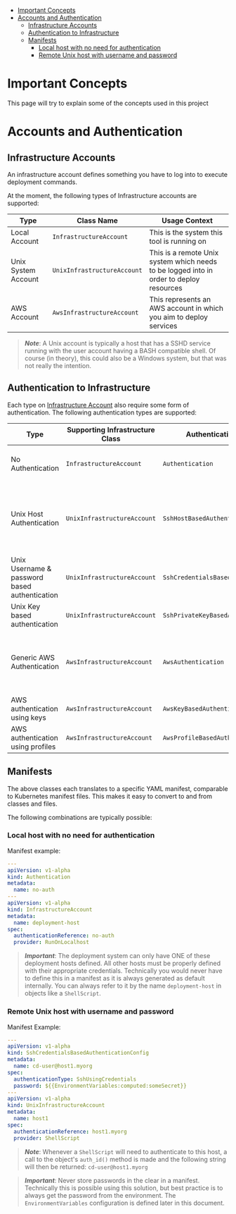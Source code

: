 
- [Important Concepts](#important-concepts)
- [Accounts and Authentication](#accounts-and-authentication)
  - [Infrastructure Accounts](#infrastructure-accounts)
  - [Authentication to Infrastructure](#authentication-to-infrastructure)
  - [Manifests](#manifests)
    - [Local host with no need for authentication](#local-host-with-no-need-for-authentication)
    - [Remote Unix host with username and password](#remote-unix-host-with-username-and-password)

# Important Concepts

This page will try to explain some of the concepts used in this project

# Accounts and Authentication

## Infrastructure Accounts

An infrastructure account defines something you have to log into to execute deployment commands.

At the moment, the following types of Infrastructure accounts are supported:

| Type                | Class Name                   | Usage Context                                                                           |
|---------------------|------------------------------|-----------------------------------------------------------------------------------------|
| Local Account       | `InfrastructureAccount`      | This is the system this tool is running on                                              |
| Unix System Account | `UnixInfrastructureAccount`  | This is a remote Unix system which needs to be logged into in order to deploy resources |
| AWS Account         | `AwsInfrastructureAccount`   | This represents an AWS account in which you aim to deploy services                      |

> _**Note**_: A Unix account is typically a host that has a SSHD service running with the user account having a BASH compatible shell. Of course (in theory), this could also be a Windows system, but that was not really the intention.

## Authentication to Infrastructure

Each type on [Infrastructure Account](#infrastructure-account) also require some form of authentication. The following authentication types are supported:

| Type                                          | Supporting Infrastructure Class | Authentication Class Name                 | Usage Context                                                                                                                                                                             |
|-----------------------------------------------|---------------------------------|-------------------------------------------|-------------------------------------------------------------------------------------------------------------------------------------------------------------------------------------------|
| No Authentication                             | `InfrastructureAccount`         | `Authentication`                          | Only really used for the local account that the tool is being run from.                                                                                                                   |
| Unix Host Authentication                      | `UnixInfrastructureAccount`     | `SshHostBasedAuthenticationConfig`        | Supporting SSH authentication to hosts, where those hosts are defined in local SSH configuration. for example in a file in `/etc/ssh/ssh_config.d`                                        |
| Unix Username & password based authentication | `UnixInfrastructureAccount`     | `SshCredentialsBasedAuthenticationConfig` | Supports unix authentication via SSH using a username and password.                                                                                                                       |
| Unix Key based authentication                 | `UnixInfrastructureAccount`     | `SshPrivateKeyBasedAuthenticationConfig`  | Supports unix authentication using private keys.                                                                                                                                          |
| Generic AWS Authentication                    | `AwsInfrastructureAccount`      | `AwsAuthentication`                       | AWS Authentication with no specifics defined and credentials are derived from the environment [more info](https://boto3.amazonaws.com/v1/documentation/api/latest/guide/credentials.html).|
| AWS authentication using keys                 | `AwsInfrastructureAccount`      | `AwsKeyBasedAuthentication`               | Uses AWS access key and secret key values to authenticate.                                                                                                                                |
| AWS authentication using profiles             | `AwsInfrastructureAccount`      | `AwsProfileBasedAuthentication`           | Uses AWS named profile to authenticate.                                                                                                                                                   |

## Manifests

The above classes each translates to a specific YAML manifest, comparable to Kubernetes manifest files. This makes it easy to convert to and from classes and files.

The following combinations are typically possible:

### Local host with no need for authentication

Manifest example:

```yaml
---
apiVersion: v1-alpha
kind: Authentication
metadata:
  name: no-auth
---
apiVersion: v1-alpha
kind: InfrastructureAccount
metadata:
  name: deployment-host
spec:
  authenticationReference: no-auth
  provider: RunOnLocalhost
```

> _**Important**_: The deployment system can only have ONE of these deployment hosts defined. All other hosts must be properly defined with their appropriate credentials. Technically you would never have to define this in a manifest as it is always generated as default internally. You can always refer to it by the name `deployment-host` in objects like a `ShellScript`.

### Remote Unix host with username and password

Manifest Example:

```yaml
---
apiVersion: v1-alpha
kind: SshCredentialsBasedAuthenticationConfig
metadata:
  name: cd-user@host1.myorg
spec:
  authenticationType: SshUsingCredentials
  password: ${{EnvironmentVariables:computed:someSecret}}
---
apiVersion: v1-alpha
kind: UnixInfrastructureAccount
metadata:
  name: host1
spec:
  authenticationReference: host1.myorg
  provider: ShellScript
```

> _**Note**_: Whenever a `ShellScript` will need to authenticate to this host, a call to the object's `auth_id()` method is made and the following string will then be returned: `cd-user@host1.myorg`

> _**Important**_: Never store passwords in the clear in a manifest. Technically this is possible using this solution, but best practice is to always get the password from the environment. The `EnvironmentVariables` configuration is defined later in this document.
